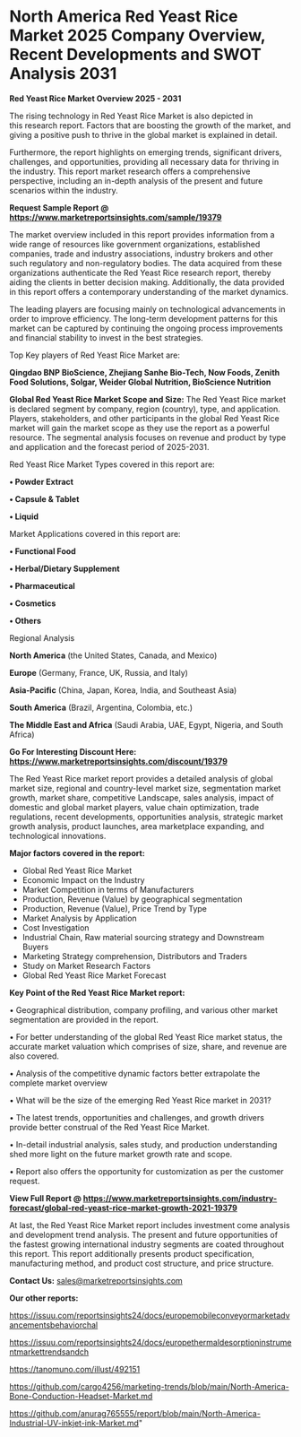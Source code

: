 # North America Red Yeast Rice Market 2025 Company Overview, Recent Developments and SWOT Analysis 2031

<Strong> Red Yeast Rice Market Overview 2025 - 2031</strong>

The rising technology in Red Yeast Rice Market is also depicted in this research report. Factors that are boosting the growth of the market, and giving a positive push to thrive in the global market is explained in detail.

Furthermore, the report highlights on emerging trends, significant drivers, challenges, and opportunities, providing all necessary data for thriving in the industry. This report market research offers a comprehensive perspective, including an in-depth analysis of the present and future scenarios within the industry.

<strong>Request Sample Report @ <a href=https://www.marketreportsinsights.com/sample/19379>https://www.marketreportsinsights.com/sample/19379</a></strong>

The market overview included in this report provides information from a wide range of resources like government organizations, established companies, trade and industry associations, industry brokers and other such regulatory and non-regulatory bodies. The data acquired from these organizations authenticate the Red Yeast Rice research report, thereby aiding the clients in better decision making. Additionally, the data provided in this report offers a contemporary understanding of the market dynamics.

The leading players are focusing mainly on technological advancements in order to improve efficiency. The long-term development patterns for this market can be captured by continuing the ongoing process improvements and financial stability to invest in the best strategies.

Top Key players of Red Yeast Rice Market are:

<strong>Qingdao BNP BioScience, Zhejiang Sanhe Bio-Tech, Now Foods, Zenith Food Solutions, Solgar, Weider Global Nutrition, BioScience Nutrition</strong>

<strong><b>Global Red Yeast Rice Market Scope and Size:</b></strong>
The Red Yeast Rice market is declared segment by company, region (country), type, and application. Players, stakeholders, and other participants in the global Red Yeast Rice market will gain the market scope as they use the report as a powerful resource. The segmental analysis focuses on revenue and product by type and application and the forecast period of 2025-2031.

Red Yeast Rice Market Types covered in this report are:

<strong>• Powder Extract

• Capsule & Tablet

• Liquid</strong>

Market Applications covered in this report are:

<strong>• Functional Food

• Herbal/Dietary Supplement

• Pharmaceutical

• Cosmetics

• Others</strong> 

Regional Analysis

<strong>North America</strong> (the United States, Canada, and Mexico)

<strong>Europe</strong> (Germany, France, UK, Russia, and Italy)

<strong>Asia-Pacific</strong> (China, Japan, Korea, India, and Southeast Asia)

<strong>South America</strong> (Brazil, Argentina, Colombia, etc.)

<strong>The Middle East and Africa</strong> (Saudi Arabia, UAE, Egypt, Nigeria, and South Africa)

<strong>Go For Interesting Discount Here: <a href=https://www.marketreportsinsights.com/discount/19379>https://www.marketreportsinsights.com/discount/19379</a></strong>

The Red Yeast Rice market report provides a detailed analysis of global market size, regional and country-level market size, segmentation market growth, market share, competitive Landscape, sales analysis, impact of domestic and global market players, value chain optimization, trade regulations, recent developments, opportunities analysis, strategic market growth analysis, product launches, area marketplace expanding, and technological innovations.

<strong><b>Major factors covered in the report:</b></strong>
<ul>
  <li>Global Red Yeast Rice Market </li>
  <li>Economic Impact on the Industry</li>
  <li>Market Competition in terms of Manufacturers</li>
  <li>Production, Revenue (Value) by geographical segmentation</li>
  <li>Production, Revenue (Value), Price Trend by Type</li>
  <li>Market Analysis by Application</li>
  <li>Cost Investigation</li>
  <li>Industrial Chain, Raw material sourcing strategy and Downstream Buyers</li>
  <li>Marketing Strategy comprehension, Distributors and Traders</li>
  <li>Study on Market Research Factors</li>
  <li>Global Red Yeast Rice Market Forecast</li>
</ul>

<strong><b>Key Point of the Red Yeast Rice Market report:</b></strong>

• Geographical distribution, company profiling, and various other market segmentation are provided in the report.

• For better understanding of the global Red Yeast Rice market status, the accurate market valuation which comprises of size, share, and revenue are also covered.

• Analysis of the competitive dynamic factors better extrapolate the complete market overview

• What will be the size of the emerging Red Yeast Rice market in 2031?

• The latest trends, opportunities and challenges, and growth drivers provide better construal of the Red Yeast Rice Market.

• In-detail industrial analysis, sales study, and production understanding shed more light on the future market growth rate and scope.

• Report also offers the opportunity for customization as per the customer request.

<strong><b>View Full Report @ <a href=https://www.marketreportsinsights.com/industry-forecast/global-red-yeast-rice-market-growth-2021-19379>https://www.marketreportsinsights.com/industry-forecast/global-red-yeast-rice-market-growth-2021-19379</a></b></strong>


At last, the Red Yeast Rice Market report includes investment come analysis and development trend analysis. The present and future opportunities of the fastest growing international industry segments are coated throughout this report. This report additionally presents product specification, manufacturing method, and product cost structure, and price structure.

<strong>Contact Us:</strong>
sales@marketreportsinsights.com

<strong>Our other reports:</strong>

<a href=https://issuu.com/reportsinsights24/docs/europemobileconveyormarketadvancementsbehaviorchal>https://issuu.com/reportsinsights24/docs/europemobileconveyormarketadvancementsbehaviorchal</a>

<a href=https://issuu.com/reportsinsights24/docs/europethermaldesorptioninstrumentmarkettrendsandch>https://issuu.com/reportsinsights24/docs/europethermaldesorptioninstrumentmarkettrendsandch</a>

<a href=https://tanomuno.com/illust/492151>https://tanomuno.com/illust/492151</a>

<a href=https://github.com/cargo4256/marketing-trends/blob/main/North-America-Bone-Conduction-Headset-Market.md>https://github.com/cargo4256/marketing-trends/blob/main/North-America-Bone-Conduction-Headset-Market.md</a>

<a href=https://github.com/anurag765555/report/blob/main/North-America-Industrial-UV-inkjet-ink-Market.md>https://github.com/anurag765555/report/blob/main/North-America-Industrial-UV-inkjet-ink-Market.md</a>"
